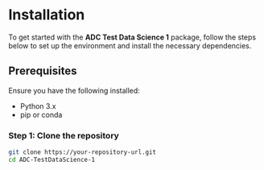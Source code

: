 # Installation

To get started with the **ADC Test Data Science 1** package, follow the steps below to set up the environment and install the necessary dependencies.

## Prerequisites

Ensure you have the following installed:

- Python 3.x
- pip or conda

### Step 1: Clone the repository

```bash
git clone https://your-repository-url.git
cd ADC-TestDataScience-1

